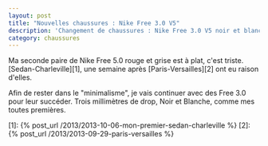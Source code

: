 ```yaml
---
layout: post
title: "Nouvelles chaussures : Nike Free 3.0 V5"
description: 'Changement de chaussures : Nike Free 3.0 V5 noir et blanche'
category: chaussures
---
```


Ma seconde paire de Nike Free 5.0 rouge et grise est à plat, c'est triste.
[Sedan-Charleville][1], une semaine après [Paris-Versailles][2] ont eu raison
d'elles.

Afin de rester dans le "minimalisme", je vais continuer avec des Free 3.0
pour leur succéder. Trois millimètres de drop, Noir et Blanche, comme mes
toutes premières.

[1]: {% post_url /2013/2013-10-06-mon-premier-sedan-charleville %}
[2]: {% post_url /2013/2013-09-29-paris-versailles %}
